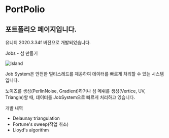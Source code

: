 # PortPolio
## 포트폴리오 페이지입니다.
유니티 2020.3.34f 버전으로 개발되었습니다.

Jobs - 섬 만들기

![Island](https://user-images.githubusercontent.com/38842774/177042012-f7361452-f275-40c0-953f-4c5a138d46c2.png)


Job System은 안전한 멀티스레드를 제공하여 데이터를 빠르게 처리할 수 있는 시스템입니다.

노이즈를 생성(PerlinNoise, Gradient)하거나 섬 메쉬를 생성(Vertice, UV, Triangle)할 때, 데이터를 JobSystem으로 빠르게 처리하고 있습니다.

개발 내역
- Delaunay triangulation
- Fortune's sweep(작업 취소)
- Lloyd's algorithm